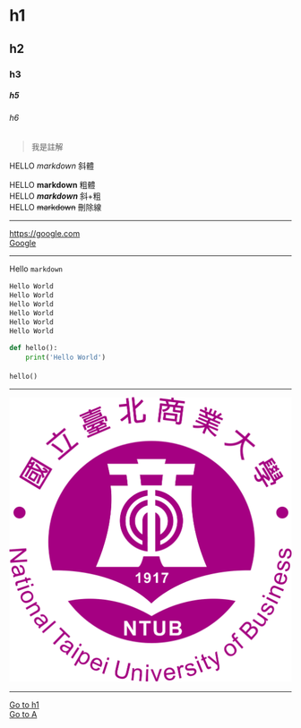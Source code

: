 # h1
## h2
### h3

##### h5
###### h6
 > 我是註解
 
HELLO *markdown* 斜體  

HELLO **markdown** 粗體  
HELLO ***markdown*** 斜+粗  
HELLO ~~markdown~~ 刪除線  

---

<https://google.com>  
[Google](https://google.com)

---
Hello `markdown`

```
Hello World
Hello World
Hello World
Hello World
Hello World
Hello World
```

```python
def hello():
    print('Hello World')

hello()
```

---
![](./ntub.png)

---
[Go to h1](#h1)  
[Go to A](./a.md)
